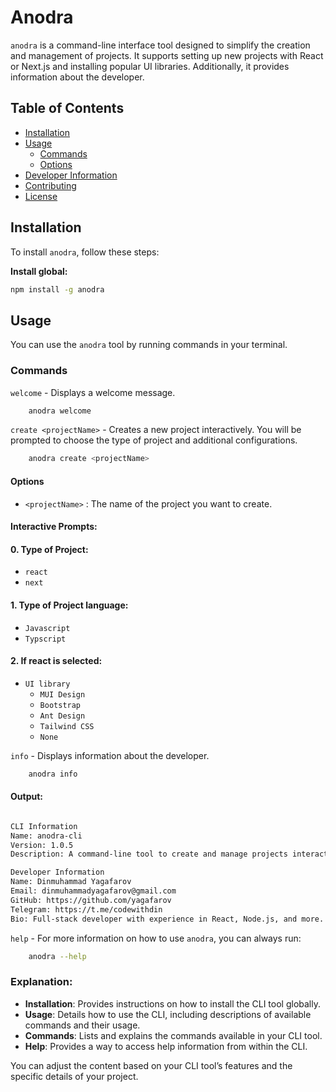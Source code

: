 # Anodra

`anodra` is a command-line interface tool designed to simplify the creation and management of projects. It supports setting up new projects with React or Next.js and installing popular UI libraries. Additionally, it provides information about the developer.

## Table of Contents

- [Installation](#installation)
- [Usage](#usage)
  - [Commands](#commands)
  - [Options](#options)
- [Developer Information](#developer-information)
- [Contributing](#contributing)
- [License](#license)

## Installation

To install `anodra`, follow these steps:

**Install global:**
   ```sh
   npm install -g anodra 
   ```

## Usage

You can use the `anodra` tool by running commands in your terminal.

### Commands

`welcome` - Displays a welcome message.

```sh
    anodra welcome
```
`create <projectName>` - Creates a new project interactively. You will be prompted to choose the type of project and additional configurations.

```sh
    anodra create <projectName>
```

#### Options

- `<projectName>` : The name of the project you want to create.

#### Interactive Prompts:
#### 0. Type of Project:
 - `react`
 - `next`

#### 1. Type of Project language:
 - `Javascript`
 - `Typscript`

#### 2. If react is selected:
 - `UI library`
    - `MUI Design`
    - `Bootstrap`
    - `Ant Design`
    - `Tailwind CSS`
    - `None`

`info` - Displays information about the developer.

```sh
    anodra info
```

#### Output:
```sh

CLI Information
Name: anodra-cli
Version: 1.0.5
Description: A command-line tool to create and manage projects interactively.

Developer Information
Name: Dinmuhammad Yagafarov
Email: dinmuhammadyagafarov@gmail.com
GitHub: https://github.com/yagafarov
Telegram: https://t.me/codewithdin
Bio: Full-stack developer with experience in React, Node.js, and more.

```

`help` - For more information on how to use `anodra`, you can always run:

```sh
    anodra --help
```


### Explanation:

- **Installation**: Provides instructions on how to install the CLI tool globally.
- **Usage**: Details how to use the CLI, including descriptions of available commands and their usage.
- **Commands**: Lists and explains the commands available in your CLI tool.
- **Help**: Provides a way to access help information from within the CLI.

You can adjust the content based on your CLI tool’s features and the specific details of your project.



